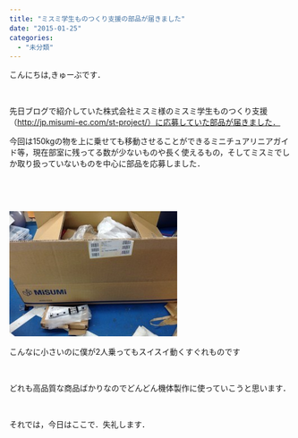 ```yaml
---
title: "ミスミ学生ものつくり支援の部品が届きました"
date: "2015-01-25"
categories: 
  - "未分類"
---
```


こんにちは,きゅーぶです．

 

先日ブログで紹介していた株式会社ミスミ様のミスミ学生ものつくり支援（http://jp.misumi-ec.com/st-project/）に応募していた部品が届きました．

今回は150kgの物を上に乗せても移動させることができるミニチュアリニアガイド等，現在部室に残ってる数が少ないものや長く使えるもの，そしてミスミでしか取り扱っていないものを中心に部品を応募しました．

 

 

[![IMG_0393](images/IMG_0393-300x224.jpg)](http://www.fortefibre.net/blog/wp-content/uploads/2015/01/IMG_0393.jpg)

こんなに小さいのに僕が2人乗ってもスイスイ動くすぐれものです

 

どれも高品質な商品ばかりなのでどんどん機体製作に使っていこうと思います．

 

それでは，今日はここで．失礼します．

